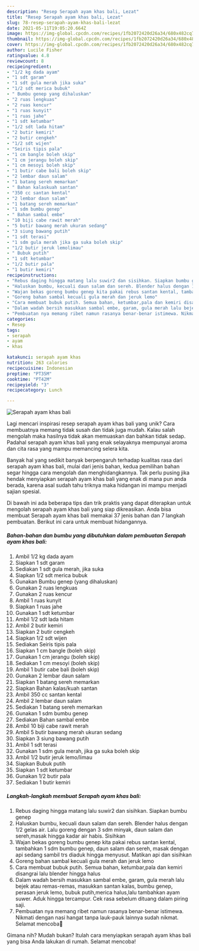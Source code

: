 ```yaml
---
description: "Resep Serapah ayam khas bali, Lezat"
title: "Resep Serapah ayam khas bali, Lezat"
slug: 78-resep-serapah-ayam-khas-bali-lezat
date: 2021-05-11T19:05:20.664Z
image: https://img-global.cpcdn.com/recipes/1fb2072420d26a34/680x482cq70/serapah-ayam-khas-bali-foto-resep-utama.jpg
thumbnail: https://img-global.cpcdn.com/recipes/1fb2072420d26a34/680x482cq70/serapah-ayam-khas-bali-foto-resep-utama.jpg
cover: https://img-global.cpcdn.com/recipes/1fb2072420d26a34/680x482cq70/serapah-ayam-khas-bali-foto-resep-utama.jpg
author: Lucile Fisher
ratingvalue: 4.8
reviewcount: 8
recipeingredient:
- "1/2 kg dada ayam"
- "1 sdt garam"
- "1 sdt gula merah jika suka"
- "1/2 sdt merica bubuk"
- " Bumbu genep yang dihaluskan"
- "2 ruas lengkuas"
- "2 ruas kencur"
- "1 ruas kunyit"
- "1 ruas jahe"
- "1 sdt ketumbar"
- "1/2 sdt lada hitam"
- "2 butir kemiri"
- "2 butir cengkeh"
- "1/2 sdt wijen"
- "Seiris tipis pala"
- "1 cm bangle boleh skip"
- "1 cm jerangu boleh skip"
- "1 cm mesoyi boleh skip"
- "1 butir cabe bali boleh skip"
- "2 lembar daun salam"
- "1 batang sereh memarkan"
- " Bahan kalaskuah santan"
- "350 cc santan kental"
- "2 lembar daun salam"
- "1 batang sereh memarkan"
- "1 sdm bumbu genep"
- " Bahan sambal embe"
- "10 biji cabe rawit merah"
- "5 butir bawang merah ukuran sedang"
- "3 siung bawang putih"
- "1 sdt terasi"
- "1 sdm gula merah jika ga suka boleh skip"
- "1/2 butir jeruk lemolimau"
- " Bubuk putih"
- "1 sdt ketumbar"
- "1/2 butir pala"
- "1 butir kemiri"
recipeinstructions:
- "Rebus daging hingga matang lalu suwir2 dan sisihkan. Siapkan bumbu genep"
- "Haluskan bumbu, kecuali daun salam dan sereh. Blender halus dengan 1/2 gelas air. Lalu goreng dengan 3 sdm minyak, daun salam dan sereh,masak hingga kadar air habis. Sisihkan"
- "Wajan bekas goreng bumbu genep kita pakai rebus santan kental, tambahkan 1 sdm bumbu genep, daun salam dan sereh, masak dengan api sedang sambil trs diaduk hingga menyusut. Matikan api dan sisihkan"
- "Goreng bahan sambal kecuali gula merah dan jeruk lemo"
- "Cara membuat bubuk putih. Semua bahan, ketumbar,pala dan kemiri disangrai lalu blender hingga halus"
- "Dalam wadah bersih masukkan sambal embe, garam, gula merah lalu bejek atau remas-remas, masukkan santan kalas, bumbu genep, perasan jeruk lemo, bubuk putih,merica halus,lalu tambahkan ayam suwer. Aduk hingga tercampur. Cek rasa sebelum dituang dalam piring saji."
- "Pembuatan nya memang ribet namun rasanya benar-benar istimewa. Nikmati dengan nasi hangat tanpa lauk-pauk lainnya sudah nikmat. Selamat mencoba🤗"
categories:
- Resep
tags:
- serapah
- ayam
- khas

katakunci: serapah ayam khas 
nutrition: 263 calories
recipecuisine: Indonesian
preptime: "PT35M"
cooktime: "PT42M"
recipeyield: "3"
recipecategory: Lunch

---
```



![Serapah ayam khas bali](https://img-global.cpcdn.com/recipes/1fb2072420d26a34/680x482cq70/serapah-ayam-khas-bali-foto-resep-utama.jpg)

Lagi mencari inspirasi resep serapah ayam khas bali yang unik? Cara membuatnya memang tidak susah dan tidak juga mudah. Kalau salah mengolah maka hasilnya tidak akan memuaskan dan bahkan tidak sedap. Padahal serapah ayam khas bali yang enak selayaknya mempunyai aroma dan cita rasa yang mampu memancing selera kita.



Banyak hal yang sedikit banyak berpengaruh terhadap kualitas rasa dari serapah ayam khas bali, mulai dari jenis bahan, kedua pemilihan bahan segar hingga cara mengolah dan menghidangkannya. Tak perlu pusing jika hendak menyiapkan serapah ayam khas bali yang enak di mana pun anda berada, karena asal sudah tahu triknya maka hidangan ini mampu menjadi sajian spesial.


Di bawah ini ada beberapa tips dan trik praktis yang dapat diterapkan untuk mengolah serapah ayam khas bali yang siap dikreasikan. Anda bisa membuat Serapah ayam khas bali memakai 37 jenis bahan dan 7 langkah pembuatan. Berikut ini cara untuk membuat hidangannya.

<!--inarticleads1-->

##### Bahan-bahan dan bumbu yang dibutuhkan dalam pembuatan Serapah ayam khas bali:

1. Ambil 1/2 kg dada ayam
1. Siapkan 1 sdt garam
1. Sediakan 1 sdt gula merah, jika suka
1. Siapkan 1/2 sdt merica bubuk
1. Gunakan  Bumbu genep (yang dihaluskan)
1. Gunakan 2 ruas lengkuas
1. Gunakan 2 ruas kencur
1. Ambil 1 ruas kunyit
1. Siapkan 1 ruas jahe
1. Gunakan 1 sdt ketumbar
1. Ambil 1/2 sdt lada hitam
1. Ambil 2 butir kemiri
1. Siapkan 2 butir cengkeh
1. Siapkan 1/2 sdt wijen
1. Sediakan Seiris tipis pala
1. Siapkan 1 cm bangle (boleh skip)
1. Gunakan 1 cm jerangu (boleh skip)
1. Sediakan 1 cm mesoyi (boleh skip)
1. Ambil 1 butir cabe bali (boleh skip)
1. Gunakan 2 lembar daun salam
1. Siapkan 1 batang sereh memarkan
1. Siapkan  Bahan kalas/kuah santan
1. Ambil 350 cc santan kental
1. Ambil 2 lembar daun salam
1. Sediakan 1 batang sereh memarkan
1. Gunakan 1 sdm bumbu genep
1. Sediakan  Bahan sambal embe
1. Ambil 10 biji cabe rawit merah
1. Ambil 5 butir bawang merah ukuran sedang
1. Siapkan 3 siung bawang putih
1. Ambil 1 sdt terasi
1. Gunakan 1 sdm gula merah, jika ga suka boleh skip
1. Ambil 1/2 butir jeruk lemo/limau
1. Siapkan  Bubuk putih
1. Siapkan 1 sdt ketumbar
1. Gunakan 1/2 butir pala
1. Sediakan 1 butir kemiri




<!--inarticleads2-->

##### Langkah-langkah membuat Serapah ayam khas bali:

1. Rebus daging hingga matang lalu suwir2 dan sisihkan. Siapkan bumbu genep
1. Haluskan bumbu, kecuali daun salam dan sereh. Blender halus dengan 1/2 gelas air. Lalu goreng dengan 3 sdm minyak, daun salam dan sereh,masak hingga kadar air habis. Sisihkan
1. Wajan bekas goreng bumbu genep kita pakai rebus santan kental, tambahkan 1 sdm bumbu genep, daun salam dan sereh, masak dengan api sedang sambil trs diaduk hingga menyusut. Matikan api dan sisihkan
1. Goreng bahan sambal kecuali gula merah dan jeruk lemo
1. Cara membuat bubuk putih. Semua bahan, ketumbar,pala dan kemiri disangrai lalu blender hingga halus
1. Dalam wadah bersih masukkan sambal embe, garam, gula merah lalu bejek atau remas-remas, masukkan santan kalas, bumbu genep, perasan jeruk lemo, bubuk putih,merica halus,lalu tambahkan ayam suwer. Aduk hingga tercampur. Cek rasa sebelum dituang dalam piring saji.
1. Pembuatan nya memang ribet namun rasanya benar-benar istimewa. Nikmati dengan nasi hangat tanpa lauk-pauk lainnya sudah nikmat. Selamat mencoba🤗




Gimana nih? Mudah bukan? Itulah cara menyiapkan serapah ayam khas bali yang bisa Anda lakukan di rumah. Selamat mencoba!
